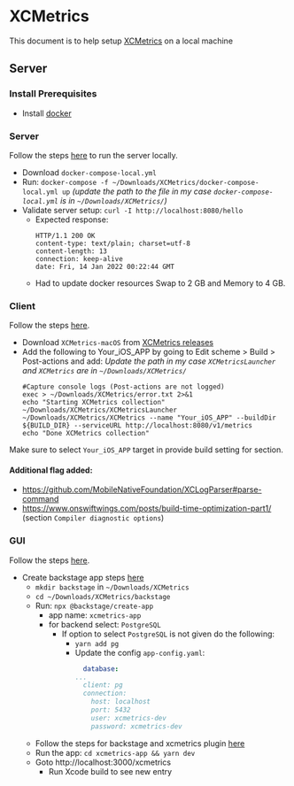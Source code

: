 # XCMetrics
This document is to help setup [XCMetrics](https://xcmetrics.io/) on a local machine

## Server

### Install Prerequisites
* Install [docker](https://www.docker.com)

### Server

Follow the steps [here](https://github.com/spotify/XCMetrics/blob/main/docs/Run%20the%20Backend%20Locally.md) to run the server locally.

* Download `docker-compose-local.yml`
* Run: `docker-compose -f ~/Downloads/XCMetrics/docker-compose-local.yml up` _(update the path to the file in my case `docker-compose-local.yml` is in `~/Downloads/XCMetrics/`)_
* Validate server setup: `curl -I http://localhost:8080/hello`
    * Expected response:
        ```
        HTTP/1.1 200 OK
        content-type: text/plain; charset=utf-8
        content-length: 13
        connection: keep-alive
        date: Fri, 14 Jan 2022 00:22:44 GMT
        ```
    * Had to update docker resources Swap to 2 GB and Memory to 4 GB.

### Client

Follow the steps [here](https://github.com/spotify/XCMetrics/blob/main/docs/Getting%20Started.md).

* Download `XCMetrics-macOS` from [XCMetrics releases](https://github.com/spotify/XCMetrics/releases)
* Add the following to Your_iOS_APP by going to Edit scheme > Build > Post-actions and add:
    _Update the path in my case `XCMetricsLauncher` and `XCMetrics` are in `~/Downloads/XCMetrics/`_
    ```
    #Capture console logs (Post-actions are not logged)
    exec > ~/Downloads/XCMetrics/error.txt 2>&1
    echo "Starting XCMetrics collection"
    ~/Downloads/XCMetrics/XCMetricsLauncher ~/Downloads/XCMetrics/XCMetrics --name "Your_iOS_APP" --buildDir ${BUILD_DIR} --serviceURL http://localhost:8080/v1/metrics
    echo "Done XCMetrics collection"
    ```

Make sure to select `Your_iOS_APP` target in provide build setting for section.

#### Additional flag added:
* https://github.com/MobileNativeFoundation/XCLogParser#parse-command
* https://www.onswiftwings.com/posts/build-time-optimization-part1/ (section `Compiler diagnostic options`)

### GUI

Follow the steps [here](https://xcmetrics.io/docs/backstage-integration.html).

* Create backstage app steps [here](https://backstage.io/docs/getting-started/)
    * `mkdir backstage` in `~/Downloads/XCMetrics`
    * `cd ~/Downloads/XCMetrics/backstage`
    * Run: `npx @backstage/create-app`
        * app name: `xcmetrics-app`
        * for backend select: `PostgreSQL`
           * If option to select `PostgreSQL` is not given do the following:
              * `yarn add pg`
              * Update the config `app-config.yaml`:
                 ```yaml
                   database:
                 ...
                   client: pg
                   connection:        
                     host: localhost
                     port: 5432
                     user: xcmetrics-dev
                     password: xcmetrics-dev
                 ```
    * Follow the steps for backstage and xcmetrics plugin [here](https://github.com/backstage/community-plugins/blob/main/workspaces/xcmetrics/plugins/xcmetrics/README.md)
    * Run the app: `cd xcmetrics-app && yarn dev`
    * Goto http://localhost:3000/xcmetrics
        * Run Xcode build to see new entry
